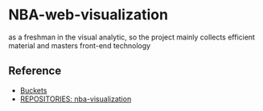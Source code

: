 # NBA-web-visualization
as a freshman in the visual analytic, so the project mainly collects efficient material and masters front-end technology
## Reference
- [Buckets](http://buckets.peterbeshai.com/app/#/playerView/201143_2015?dataType=raw&colors=six)
- [REPOSITORIES: nba-visualization](https://github.com/topics/nba-visualization)
